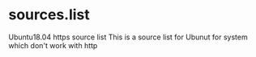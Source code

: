 # sources.list
Ubuntu18.04 https source list
This is a source list for Ubunut for system which don't work with http
